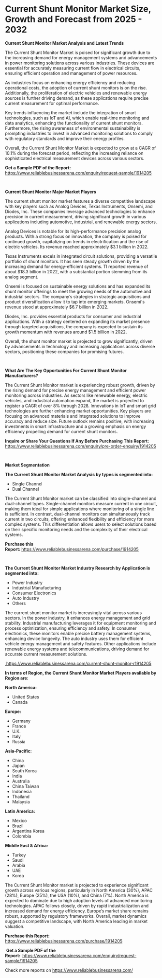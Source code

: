 <p><h1>Current Shunt Monitor Market Size, Growth and Forecast from 2025 - 2032</h1></p><p><strong>Current Shunt Monitor Market Analysis and Latest Trends</strong></p>
<p><p>The Current Shunt Monitor Market is poised for significant growth due to the increasing demand for energy management systems and advancements in power monitoring solutions across various industries. These devices are essential for accurately measuring current flow in electrical circuits, ensuring efficient operation and management of power resources. </p><p>As industries focus on enhancing energy efficiency and reducing operational costs, the adoption of current shunt monitors is on the rise. Additionally, the proliferation of electric vehicles and renewable energy sources is further driving demand, as these applications require precise current measurement for optimal performance.</p><p>Key trends influencing the market include the integration of smart technologies, such as IoT and AI, which enable real-time monitoring and data analytics, enhancing the functionality of current shunt monitors. Furthermore, the rising awareness of environmental sustainability is prompting industries to invest in advanced monitoring solutions to comply with regulatory standards and improve their energy profiles.</p><p>Overall, the Current Shunt Monitor Market is expected to grow at a CAGR of 10.1% during the forecast period, reflecting the increasing reliance on sophisticated electrical measurement devices across various sectors.</p></p>
<p><strong>Get a Sample PDF of the Report:&nbsp;</strong> <a href="https://www.reliablebusinessarena.com/enquiry/request-sample/1914205?utm_campaign=2515&utm_medium=2&utm_source=Github&utm_content=ia&utm_term=06042025&utm_id=current-shunt-monitor">https://www.reliablebusinessarena.com/enquiry/request-sample/1914205</a></p>
<p>&nbsp;</p>
<p><strong>Current Shunt Monitor Major Market Players</strong></p>
<p><p>The current shunt monitor market features a diverse competitive landscape with key players such as Analog Devices, Texas Instruments, Onsemi, and Diodes, Inc. These companies leverage advanced technologies to enhance precision in current measurement, driving significant growth in various applications including automotive, industrial, and renewable energy sectors.</p><p>Analog Devices is notable for its high-performance precision analog products. With a strong focus on innovation, the company is poised for continued growth, capitalizing on trends in electrification and the rise of electric vehicles. Its revenue reached approximately $3.1 billion in 2022.</p><p>Texas Instruments excels in integrated circuit solutions, providing a versatile portfolio of shunt monitors. It has seen steady growth driven by the increasing demand for energy-efficient systems. TI reported revenue of about $18.3 billion in 2022, with a substantial portion stemming from its analog segment.</p><p>Onsemi is focused on sustainable energy solutions and has expanded its shunt monitor offerings to meet the growing needs of the automotive and industrial sectors. The company’s strategies in strategic acquisitions and product diversification allow it to tap into emerging markets. Onsemi's revenue stood at approximately $6.7 billion in 2022.</p><p>Diodes, Inc. provides essential products for consumer and industrial applications. With a strategy centered on expanding its market presence through targeted acquisitions, the company is expected to sustain its growth momentum with revenues around $1.5 billion in 2022.</p><p>Overall, the shunt monitor market is projected to grow significantly, driven by advancements in technology and increasing applications across diverse sectors, positioning these companies for promising futures.</p></p>
<p>&nbsp;</p>
<p><strong>What Are The Key Opportunities For Current Shunt Monitor Manufacturers?</strong></p>
<p><p>The Current Shunt Monitor market is experiencing robust growth, driven by the rising demand for precise energy management and efficient power monitoring across industries. As sectors like renewable energy, electric vehicles, and industrial automation expand, the market is projected to register a CAGR of over 8% through 2028. Innovations in IoT and smart grid technologies are further enhancing market opportunities. Key players are focusing on advanced materials and integrated solutions to improve accuracy and reduce size. Future outlook remains positive, with increasing investments in smart infrastructure and a growing emphasis on energy efficiency propelling demand for current shunt monitors.</p></p>
<p><strong>Inquire or Share Your Questions If Any Before Purchasing This Report:</strong> <a href="https://www.reliablebusinessarena.com/enquiry/pre-order-enquiry/1914205?utm_campaign=2515&utm_medium=2&utm_source=Github&utm_content=ia&utm_term=06042025&utm_id=current-shunt-monitor">https://www.reliablebusinessarena.com/enquiry/pre-order-enquiry/1914205</a></p>
<p>&nbsp;</p>
<p><strong>Market Segmentation</strong></p>
<p><strong>The Current Shunt Monitor Market Analysis by types is segmented into:</strong></p>
<p><ul><li>Single Channel</li><li>Dual Channel</li></ul></p>
<p><p>The Current Shunt Monitor market can be classified into single-channel and dual-channel types. Single-channel monitors measure current in one circuit, making them ideal for simple applications where monitoring of a single line is sufficient. In contrast, dual-channel monitors can simultaneously track current in two circuits, offering enhanced flexibility and efficiency for more complex systems. This differentiation allows users to select solutions based on their specific monitoring needs and the complexity of their electrical systems.</p></p>
<p><strong>Purchase this Report:&nbsp;</strong><a href="https://www.reliablebusinessarena.com/purchase/1914205?utm_campaign=2515&utm_medium=2&utm_source=Github&utm_content=ia&utm_term=06042025&utm_id=current-shunt-monitor">https://www.reliablebusinessarena.com/purchase/1914205</a></p>
<p>&nbsp;</p>
<p><strong>The Current Shunt Monitor Market Industry Research by Application is segmented into:</strong></p>
<p><ul><li>Power Industry</li><li>Industrial Manufacturing</li><li>Consumer Electronics</li><li>Auto Industry</li><li>Others</li></ul></p>
<p><p>The current shunt monitor market is increasingly vital across various sectors. In the power industry, it enhances energy management and grid stability. Industrial manufacturing leverages it for equipment monitoring and process optimization, ensuring efficiency and safety. In consumer electronics, these monitors enable precise battery management systems, enhancing device longevity. The auto industry uses them for efficient vehicle energy management and safety features. Other applications include renewable energy systems and telecommunications, driving demand for accurate current measurement solutions.</p></p>
<p><a href="https://www.reliablebusinessarena.com/current-shunt-monitor-r1914205?utm_campaign=2515&utm_medium=2&utm_source=Github&utm_content=ia&utm_term=06042025&utm_id=current-shunt-monitor">&nbsp;https://www.reliablebusinessarena.com/current-shunt-monitor-r1914205</a></p>
<p><strong>In terms of Region, the Current Shunt Monitor Market Players available by Region are:</strong></p>
<p>
    <p> <strong> North America: </strong>
        <ul>
            <li>United States</li>
            <li>Canada</li>
        </ul>
        </p> 
    <p> <strong> Europe: </strong>
        <ul>
            <li>Germany</li>
            <li>France</li>
            <li>U.K.</li>
            <li>Italy</li>
            <li>Russia</li>
        </ul>
        </p> 
    <p> <strong> Asia-Pacific: </strong>
        <ul>
            <li>China</li>
            <li>Japan</li>
            <li>South Korea</li>
            <li>India</li>
            <li>Australia</li>
            <li>China Taiwan</li>
            <li>Indonesia</li>
            <li>Thailand</li>
            <li>Malaysia</li>
        </ul>
        </p> 
    <p> <strong> Latin America: </strong>
        <ul>
            <li>Mexico</li>
            <li>Brazil</li>
            <li>Argentina Korea</li>
            <li>Colombia</li>
        </ul>
        </p> 
    <p> <strong> Middle East & Africa: </strong>
        <ul>
            <li>Turkey</li>
            <li>Saudi</li>
            <li>Arabia</li>
            <li>UAE</li>
            <li>Korea</li>
        </ul>
    </p>
    </p>
<p><p>The Current Shunt Monitor market is projected to experience significant growth across various regions, particularly in North America (30%), APAC (28%), Europe (25%), the USA (10%), and China (7%). North America is expected to dominate due to high adoption levels of advanced monitoring technologies. APAC follows closely, driven by rapid industrialization and increased demand for energy efficiency. Europe’s market share remains robust, supported by regulatory frameworks. Overall, market dynamics suggest a competitive landscape, with North America leading in market valuation.</p></p>
<p><strong>Purchase this Report: </strong><a href="https://www.reliablebusinessarena.com/purchase/1914205?utm_campaign=2515&utm_medium=2&utm_source=Github&utm_content=ia&utm_term=06042025&utm_id=current-shunt-monitor">https://www.reliablebusinessarena.com/purchase/1914205</a></p>
<p>&nbsp;<strong>Get a Sample PDF of the Report:&nbsp;&nbsp;</strong><a href="https://www.reliablebusinessarena.com/enquiry/request-sample/1914205?utm_campaign=2515&utm_medium=2&utm_source=Github&utm_content=ia&utm_term=06042025&utm_id=current-shunt-monitor">https://www.reliablebusinessarena.com/enquiry/request-sample/1914205</a></p>
<p><strong></strong></p>
<p>Check more reports on <a href="https://www.reliablebusinessarena.com/?utm_campaign=2515&utm_medium=2&utm_source=Github&utm_content=ia&utm_term=06042025&utm_id=current-shunt-monitor">https://www.reliablebusinessarena.com/</a></p>